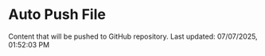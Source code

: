 # Auto Push File

Content that will be pushed to GitHub repository.
Last updated: 07/07/2025, 01:52:03 PM